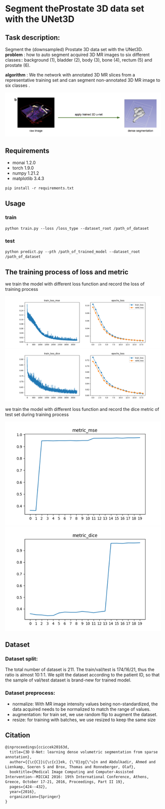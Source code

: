 
# Segment theProstate 3D data set with the UNet3D

## Task description:
Segment the (downsampled) Prostate 3D data set with the UNet3D. 
**problem** : how to auto segment acquired 3D MR images to six different classes:: background (1), bladder (2), body (3), bone (4), rectum (5) and prostate (6).

**algorithm** : We the network with annotated 3D MR slices from a
representative training set and can segment non-annotated 3D MR image to six classes .

<div align="center">
  <img src="recognition/unet3d_zhangdepeng/img1.png" >
</div>

## Requirements
+ monai                          1.2.0
+ torch                          1.9.0
+ numpy                          1.21.2
+ matplotlib                     3.4.3

```
pip install -r requirements.txt
```

## Usage
### train
```
python train.py --loss /loss_type --dataset_root /path_of_dataset 
```
### test
```
python predict.py --pth /path_of_trained_model --dataset_root /path_of_dataset
```

## The training process of loss and metric 
we train the model with different loss function and record the loss of training process
<div align="center">
  <img src="recognition/unet3d_zhangdepeng/train_loss_mse1.png" >
</div>
<div align="center">
  <img src="recognition/unet3d_zhangdepeng/train_loss_dice1.png" >
</div>

we train the model with different loss function and record the dice metric of test set  during training process
<div align="center">
  <img src="recognition/unet3d_zhangdepeng/metric_mse.png" >
</div>
<div align="center">
  <img src="recognition/unet3d_zhangdepeng/metric_dice.png" >
</div>

## Dataset

### Dataset split:
The total number of dataset is 211. The train/val/test is 174/16/21, thus the ratio is almost 10:1:1. We split the dataset according to the patient ID, so that the sample of val/test dataset is brand-new for trained model.

### Dataset preprocess:
+ normalize: With MR image intensity values being non-standardized, the data acquired needs to be normalized to match the range of values.
+ augmentation: for train set, we use random flip to augment the dataset.
+ resize: for training with batches, we use resized to keep the same size 

## Citation
```
@inproceedings{cciccek20163d,
  title={3D U-Net: learning dense volumetric segmentation from sparse annotation},
  author={{\c{C}}i{\c{c}}ek, {\"O}zg{\"u}n and Abdulkadir, Ahmed and Lienkamp, Soeren S and Brox, Thomas and Ronneberger, Olaf},
  booktitle={Medical Image Computing and Computer-Assisted Intervention--MICCAI 2016: 19th International Conference, Athens, Greece, October 17-21, 2016, Proceedings, Part II 19},
  pages={424--432},
  year={2016},
  organization={Springer}
}
```

